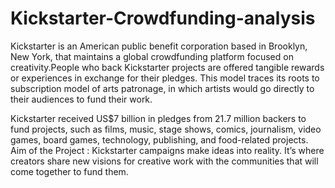 # Kickstarter-Crowdfunding-analysis
Kickstarter is an American public benefit corporation based in Brooklyn, New York, that maintains a global crowdfunding platform focused on creativity.People who back Kickstarter projects are offered tangible rewards or experiences in exchange for their pledges. This model traces its roots to subscription model of arts patronage, in which artists would go directly to their audiences to fund their work.

 Kickstarter  received US$7 billion in pledges from 21.7 million backers to fund projects, such as films, music, stage shows, comics, journalism, video games, board games, technology, publishing, and food-related projects.
 Aim of the Project : Kickstarter campaigns make ideas into reality. It’s where creators share new visions for creative work with the communities that will come together to fund them.
